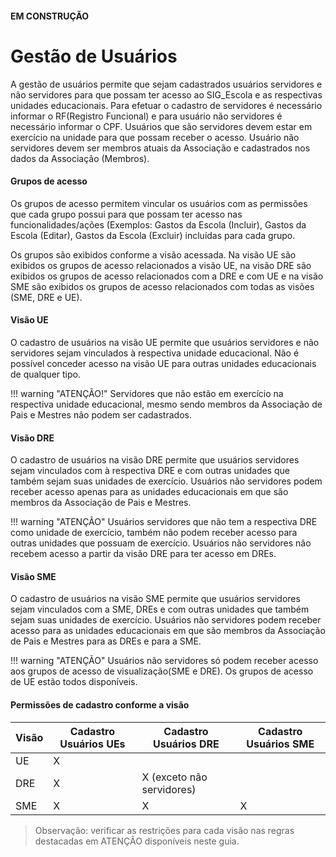 #### EM CONSTRUÇÃO
# Gestão de Usuários 

A gestão de usuários permite que sejam cadastrados usuários servidores e não servidores para que possam ter acesso ao SIG_Escola e as respectivas unidades educacionais.
Para efetuar o cadastro de servidores é necessário informar o RF(Registro Funcional) e para usuário não servidores é necessário informar o CPF. Usuários que são servidores devem estar em exercício na unidade para que possam receber o acesso. Usuário não servidores devem ser membros atuais da Associação e cadastrados nos dados da Associação (Membros).

#### **Grupos de acesso**

Os grupos de acesso permitem vincular os usuários com as permissões que cada grupo possui para que possam ter acesso nas funcionalidades/ações (Exemplos: Gastos da Escola (Incluir), Gastos da Escola (Editar), Gastos da Escola (Excluir) incluídas para cada grupo.

Os grupos são exibidos conforme a visão acessada. Na visão UE são exibidos os grupos de acesso relacionados a visão UE, na visão DRE são exibidos os grupos de acesso relacionados com a DRE e com UE e na visão SME são exibidos os grupos de acesso relacionados com todas as visões (SME, DRE e UE).

#### **Visão UE**

O cadastro de usuários na visão UE permite que usuários servidores e não servidores sejam vinculados à respectiva unidade educacional. Não é possível conceder acesso na visão UE para outras unidades educacionais de qualquer tipo.           

!!! warning "ATENÇÃO!"
    Servidores que não estão em exercício na respectiva unidade educacional, mesmo sendo membros da Associação de Pais e Mestres não podem ser cadastrados.

#### **Visão DRE**

O cadastro de usuários na visão DRE permite que usuários servidores sejam vinculados com à respectiva DRE e com outras unidades que também sejam suas unidades de exercício. Usuários não servidores podem receber acesso apenas para as unidades educacionais em que são membros da Associação de Pais e Mestres.

!!! warning "ATENÇÃO"
	Usuários servidores que não tem a respectiva DRE como unidade de exercício, também não podem receber acesso para outras unidades que possuam de exercício. Usuários não servidores não recebem acesso a partir da visão DRE para ter acesso em DREs.


#### **Visão SME**

O cadastro de usuários na visão SME permite que usuários servidores sejam vinculados com a SME, DREs e com outras unidades que também sejam suas unidades de exercício. Usuários não servidores podem receber acesso para as unidades educacionais em que são membros da Associação de Pais e Mestres para as DREs e para a SME.

!!! warning "ATENÇÃO"
	Usuários não servidores só podem receber acesso aos grupos de acesso de visualização(SME e DRE). Os grupos de acesso de UE estão todos disponíveis.

#### **Permissões de cadastro conforme a visão**

| Visão   | Cadastro Usuários UEs | Cadastro Usuários DRE  | Cadastro Usuários SME |
|---------|-----------------------|------------------------|-----------------------|
| UE      |  X                    |                        |                       |
| DRE     |  X                    |     X (exceto não servidores)|                 |
| SME     |  X                    |     X                  |   X                   |

> Observação: verificar as restrições para cada visão nas regras destacadas em ATENÇÃO disponíveis neste guia.